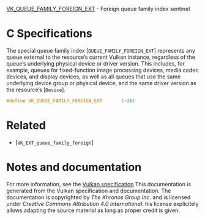 [VK_QUEUE_FAMILY_FOREIGN_EXT](https://www.khronos.org/registry/vulkan/specs/1.3-extensions/man/html/VK_QUEUE_FAMILY_FOREIGN_EXT.html) - Foreign queue family index sentinel

# C Specifications
The special queue family index [`QUEUE_FAMILY_FOREIGN_EXT`] represents
any queue external to the resource’s current Vulkan instance, regardless of
the queue’s underlying physical device or driver version.
This includes, for example, queues for fixed-function image processing
devices, media codec devices, and display devices, as well as all queues
that use the same underlying
device group or
physical device, and the same driver version as the resource’s
[`Device`].
```c
#define VK_QUEUE_FAMILY_FOREIGN_EXT       (~2U)
```

# Related
- [`VK_EXT_queue_family_foreign`]

# Notes and documentation
For more information, see the [Vulkan specification](https://www.khronos.org/registry/vulkan/specs/1.3-extensions/html/vkspec.html)
This documentation is generated from the Vulkan specification and documentation.
The documentation is copyrighted by *The Khronos Group Inc.* and is licensed under *Creative Commons Attribution 4.0 International*.
his license explicitely allows adapting the source material as long as proper credit is given.
        